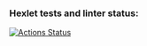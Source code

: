 ### Hexlet tests and linter status:
[![Actions Status](https://github.com/NikolaiProgramist/php-project-45/actions/workflows/hexlet-check.yml/badge.svg)](https://github.com/NikolaiProgramist/php-project-45/actions)